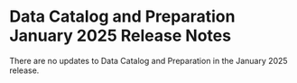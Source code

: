 #  Data Catalog and Preparation January 2025 Release Notes

<head>
  <meta name="guidename" content="Release Notes"/>
  <meta name="context" content="GUID-3bea1dc3-0ffe-4600-a1e8-28b0b782033d"/>
</head>


There are no updates to Data Catalog and Preparation in the January 2025 release.